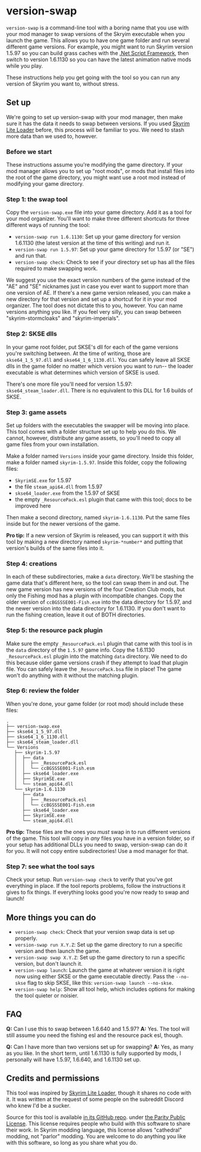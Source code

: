 # version-swap

`version-swap` is a command-line tool with a boring name that you use with your mod manager to swap versions of the Skryim executable when you launch the game. This allows you to have one game folder and run several different game versions. For example, you might want to run Skyrim version 1.5.97 so you can build grass caches with the [.Net Script Framework](https://www.nexusmods.com/skyrimspecialedition/mods/21294), then switch to version 1.6.1130 so you can have the latest animation native mods while you play.

These instructions help you get going with the tool so you can run any version of Skyrim you want to, without stress.

## Set up

We're going to set up version-swap with your mod manager, then make sure it has the data it needs to swap between versions. If you used [Skyrim Lite Loader](https://www.nexusmods.com/skyrimspecialedition/mods/58271) before, this process will be familiar to you. We need to stash more data than we used to, however.

### Before we start

These instructions assume you're modifying the game directory. If your mod manager allows you to set up "root mods", or mods that install files into the root of the game directory, you might want use a root mod instead of modifying your game directory.

### Step 1: the swap tool

Copy the `version-swap.exe` file into your game directory. Add it as a tool for your mod organizer. You'll want to make three different shortcuts for three different ways of running the tool:

- `version-swap run 1.6.1130`: Set up your game directory for version 1.6.1130 (the latest version at the time of this writing) and run it.
- `version-swap run 1.5.97`: Set up your game directory for 1.5.97 (or "SE") and run that.
- `version-swap check`: Check to see if your directory set up has all the files required to make swapping work.

We suggest you use the exact version numbers of the game instead of the "AE" and "SE" nicknames just in case you ever want to support more than one version of AE. If there's a new game version released, you can make a new directory for that version and set up a shortcut for it in your mod organizer. The tool does not dictate this to you, however. You can name versions anything you like. If you feel very silly, you can swap between "skyrim-stormcloaks" and "skyrim-imperials".

### Step 2: SKSE dlls

In your game root folder, put SKSE's dll for each of the game versions you're switching between. At the time of writing, those are `skse64_1_5_97.dll` and `skse64_1_6_1130.dll`. You can safely leave all SKSE dlls in the game folder no matter which version you want to run-- the loader executable is what determines which version of SKSE is used.

There's one more file you'll need for version 1.5.97: `skse64_steam_loader.dll`. There is no equivalent to this DLL for 1.6 builds of SKSE.

### Step 3: game assets

Set up folders with the executables the swapper will be moving into place. This tool comes with a folder structure set up to help you do this. We cannot, however, distribute any game assets, so you'll need to copy all game files from your own installation.

Make a folder named `Versions` inside your game directory. Inside this folder, make a folder named `skyrim-1.5.97`. Inside this folder, copy the following files:

- `SkyrimSE.exe` for 1.5.97
- the file `steam_api64.dll` from 1.5.97
- `skse64_loader.exe` from the 1.5.97 of SKSE
- the empty `_ResourcePack.esl` plugin that came with this tool; docs to be improved here

Then make a second directory, named `skyrim-1.6.1130`. Put the same files inside but for the newer versions of the game.

__Pro tip:__ If a new version of Skyrim is released, you can support it with this tool by making a new directory named `skyrim-*number*` and putting that version's builds of the same files into it.

### Step 4: creations

In each of these subdirectories, make a `data` directory. We'll be stashing the game data that's different here, so the tool can swap them in and out. The new game version has new versions of the four Creation Club mods, but only the Fishing mod has a plugin with incompatible changes. Copy the older version of `ccBGSSSE001-Fish.esm` into the data directory for 1.5.97, and the newer version into the data directory for 1.6.1130. If you don't want to run the fishing creation, leave it out of BOTH directories.

### Step 5: the resource pack plugin

Make sure the empty `_ResourcePack.esl` plugin that came with this tool is in the `data` directory of the `1.5.97` game info. Copy the 1.6.1130 `_ResourcePack.esl` plugin into the matching `data` directory. We need to do this because older game versions crash if they attempt to load that plugin file. You can safely leave the `_ResourcePack.bsa` file in place! The game won't do anything with it without the matching plugin.

### Step 6: review the folder

When you're done, your game folder (or root mod) should include these files:

```text
.
├── version-swap.exe
├── skse64_1_5_97.dll
├── skse64_1_6_1130.dll
├── skse64_steam_loader.dll
└── Versions
   ├── skyrim-1.5.97
   │  ├── data
   │  │  ├── _ResourcePack.esl
   │  │  └── ccBGSSSE001-Fish.esm
   │  ├── skse64_loader.exe
   │  ├── SkyrimSE.exe
   │  └── steam_api64.dll
   └── skyrim-1.6.1130
      ├── data
      │  ├── _ResourcePack.esl
      │  └── ccBGSSSE001-Fish.esm
      ├── skse64_loader.exe
      ├── SkyrimSE.exe
      └── steam_api64.dll
```

__Pro tip:__ These files are the ones you *must* swap in to run different versions of the game. This tool will copy in *any* files you have in a version folder, so if your setup has additional DLLs you need to swap, version-swap can do it for you. It will not copy entire subdirectories! Use a mod manager for that.

### Step 7: see what the tool says

Check your setup. Run `version-swap check` to verify that you've got everything in place. If the tool reports problems, follow the instructions it gives to fix things. If everything looks good you're now ready to swap and launch!

## More things you can do

- `version-swap check`: Check that your version swap data is set up properly.
- `version-swap run X.Y.Z`: Set up the game directory to run a specific version and then launch the game.
- `version-swap swap X.Y.Z`: Set up the game directory to run a specific version, but don't launch it.
- `version-swap launch`: Launch the game at whatever version it is right now using either SKSE or the game executable directly. Pass the `--no-skse` flag to skip SKSE, like this: `version-swap launch --no-skse`.
- `version-swap help`: Show all tool help, which includes options for making the tool quieter or noisier.

## FAQ

__Q:__ Can I use this to swap between 1.6.640 and 1.5.97?
__A:__ Yes. The tool will still assume you need the fishing esl and the resource pack esl, though.

__Q:__ Can I have more than two versions set up for swapping?
__A:__ Yes, as many as you like. In the short term, until 1.6.1130 is fully supported by mods, I personally will have 1.5.97, 1.6.640, and 1.6.1130 set up.

## Credits and permissions

This tool was inspired by [Skyrim Lite Loader](https://www.nexusmods.com/skyrimspecialedition/mods/58271), though it shares no code with it. It was written at the request of some people on the subreddit Discord who knew I'd be a sucker.

Source for this tool is available [in its GitHub repo](https://github.com/ceejbot/version-swap). under [the Parity Public License](https://paritylicense.com). This license requires people who build with this software to share their work. In Skyrim modding language, this license allows "cathedral" modding, not "parlor" modding. You are welcome to do anything you like with this software, so long as you share what you do.
